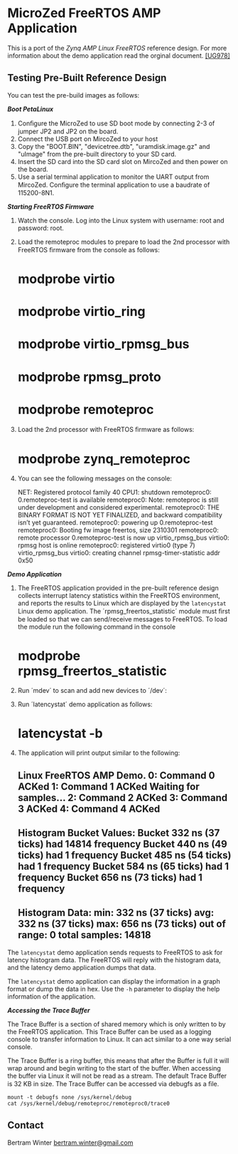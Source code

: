 MicroZed FreeRTOS AMP Application
======

This is a port of the *Zynq AMP Linux FreeRTOS* reference design. For more information about the demo application read the orginal document. [\[UG978\]](http://www.xilinx.com/support/documentation/sw_manuals/petalinux2013_04/ug978-petalinux-zynq-amp.pdf)

Testing Pre-Built Reference Design
-----

You can test the pre-build images as follows:

***Boot PetaLinux***

1. Conﬁgure the MicroZed to use SD boot mode by connecting 2-3 of jumper JP2 and JP2 on the board.
2. Connect the USB port on MircoZed to your host
3. Copy the "BOOT.BIN", "devicetree.dtb", "uramdisk.image.gz" and "uImage" from the pre-built directory to your SD card.
4. Insert the SD card into the SD card slot on MircoZed and then power on the board.
5. Use a serial terminal application to monitor the UART output from MircoZed. Conﬁgure the terminal application to use a baudrate of 115200-8N1.

***Starting FreeRTOS Firmware***

1. Watch the console. Log into the Linux system with username: root and password: root.
2. Load the remoteproc modules to prepare to load the 2nd processor with FreeRTOS ﬁrmware from the console as follows:

	# modprobe virtio
	# modprobe virtio_ring
	# modprobe virtio_rpmsg_bus
	# modprobe rpmsg_proto
	# modprobe remoteproc

3. Load the 2nd processor with FreeRTOS ﬁrmware as follows:

	# modprobe zynq_remoteproc

4. You can see the following messages on the console:

	NET: Registered protocol family 40
	CPU1: shutdown
	remoteproc0: 0.remoteproc-test is available
	remoteproc0: Note: remoteproc is still under development and considered
	experimental.
	remoteproc0: THE BINARY FORMAT IS NOT YET FINALIZED, and backward compatibility
	isn’t yet guaranteed.
	remoteproc0: powering up 0.remoteproc-test
	remoteproc0: Booting fw image freertos, size 2310301
	remoteproc0: remote processor 0.remoteproc-test is now up
	virtio_rpmsg_bus virtio0: rpmsg host is online
	remoteproc0: registered virtio0 (type 7)
	virtio_rpmsg_bus virtio0: creating channel rpmsg-timer-statistic addr 0x50


***Demo Application***

1. The FreeRTOS application provided in the pre-built reference design collects interrupt latency statistics within the FreeRTOS environment, and reports the results to Linux which are displayed by the `latencystat` Linux demo application. The ´rpmsg_freertos_statistic´ module must ﬁrst be loaded so that we can send/receive messages to FreeRTOS. To load the module run the following command in the console

	# modprobe rpmsg_freertos_statistic

2. Run ´mdev´ to scan and add new devices to ´/dev´:
3. Run ´latencystat´ demo application as follows:

	# latencystat -b

4. The application will print output similar to the following:

	Linux FreeRTOS AMP Demo.
	0: Command 0 ACKed
	1: Command 1 ACKed
	Waiting for samples...
	2: Command 2 ACKed
	3: Command 3 ACKed
	4: Command 4 ACKed
	-----------------------------------------------------------
	Histogram Bucket Values:
	Bucket 332 ns (37 ticks) had 14814 frequency
	Bucket 440 ns (49 ticks) had 1 frequency
	Bucket 485 ns (54 ticks) had 1 frequency
	Bucket 584 ns (65 ticks) had 1 frequency
	Bucket 656 ns (73 ticks) had 1 frequency
	-----------------------------------------------------------
	Histogram Data:
	min: 332 ns (37 ticks)
	avg: 332 ns (37 ticks)
	max: 656 ns (73 ticks)
	out of range: 0
	total samples: 14818
	-----------------------------------------------------------

The `latencystat` demo application sends requests to FreeRTOS to ask for latency histogram data. The FreeRTOS will reply with the histogram data, and the latency demo application dumps that data.

The `latencystat` demo application can display the information in a graph format or dump the data in hex. Use the `-h` parameter to display the help information of the application.

***Accessing the Trace Buffer*** 

The Trace Buffer is a section of shared memory which is only written to by the FreeRTOS application. This Trace Buffer can be used as a logging console to transfer information to Linux. It can act similar to a one way serial console.

The Trace Buffer is a ring buffer, this means that after the Buffer is full it will wrap around and begin writing to the start of the buffer. When accessing the buffer via Linux it will not be read as a stream. The default Trace Buffer is 32 KB in size. The Trace Buffer can be accessed via debugfs as a ﬁle.

	mount -t debugfs none /sys/kernel/debug
	cat /sys/kernel/debug/remoteproc/remoteproc0/trace0

Contact
------
Bertram Winter
bertram.winter@gmail.com

